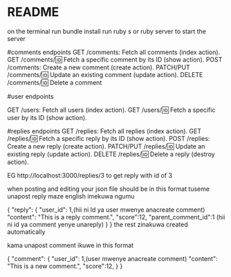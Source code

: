 # README

on the terminal run bundle install
run ruby s or ruby server to start the server

#comments endpoints
GET /comments: Fetch all comments (index action).
GET /comments/:id: Fetch a specific comment by its ID (show action).
POST /comments: Create a new comment (create action).
PATCH/PUT /comments/:id: Update an existing comment (update action).
DELETE /comments/:id: Delete a comment

#user endpoints

GET /users: Fetch all users (index action).
GET /users/:id: Fetch a specific user by its ID (show action).

#replies endpoints
GET /replies: Fetch all replies (index action).
GET /replies/:id: Fetch a specific reply by its ID (show action).
POST /replies: Create a new reply (create action).
PATCH/PUT /replies/:id: Update an existing reply (update action).
DELETE /replies/:id: Delete a reply (destroy action).


EG http://localhost:3000/replies/3 to get reply with id of 3

when posting and editing your json file should be in this format
   tuseme  unapost reply  maze english imekuwa ngumu

{
  "reply": {
    "user_id": 1,(hii ni Id ya user mwenye anacreate comment)
    "content": "This is a reply comment.",
    "score":12,
    "parent_comment_id":1 (hii ni id ya comment yenye unareply)
  }
}
the rest zinakuwa created automatically

kama unapost comment ikuwe in this format

{
  "comment": {
    "user_id": 1,(user mwenye anacreate comment)
    "content": "This is a new comment.",
    "score":12,
  }
}

